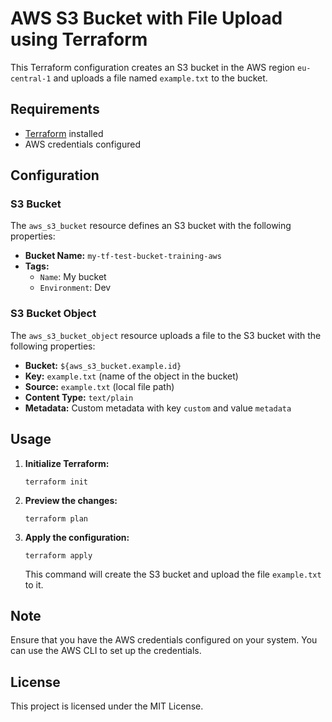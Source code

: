 # AWS S3 Bucket with File Upload using Terraform

This Terraform configuration creates an S3 bucket in the AWS region `eu-central-1` and uploads a file named `example.txt` to the bucket.

## Requirements

- [Terraform](https://www.terraform.io/downloads.html) installed
- AWS credentials configured

## Configuration

### S3 Bucket

The `aws_s3_bucket` resource defines an S3 bucket with the following properties:

- **Bucket Name:** `my-tf-test-bucket-training-aws`
- **Tags:** 
  - `Name`: My bucket
  - `Environment`: Dev

### S3 Bucket Object

The `aws_s3_bucket_object` resource uploads a file to the S3 bucket with the following properties:

- **Bucket:** `${aws_s3_bucket.example.id}`
- **Key:** `example.txt` (name of the object in the bucket)
- **Source:** `example.txt` (local file path)
- **Content Type:** `text/plain`
- **Metadata:** Custom metadata with key `custom` and value `metadata`

## Usage

1. **Initialize Terraform:**

   ```
   terraform init
   ```

2. **Preview the changes:**

   ```
   terraform plan
   ```

3. **Apply the configuration:**

   ```
   terraform apply
   ```

   This command will create the S3 bucket and upload the file `example.txt` to it.

## Note

Ensure that you have the AWS credentials configured on your system. You can use the AWS CLI to set up the credentials.

## License

This project is licensed under the MIT License.
